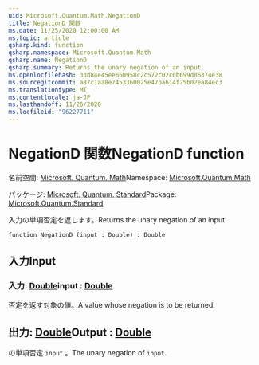 ```yaml
---
uid: Microsoft.Quantum.Math.NegationD
title: NegationD 関数
ms.date: 11/25/2020 12:00:00 AM
ms.topic: article
qsharp.kind: function
qsharp.namespace: Microsoft.Quantum.Math
qsharp.name: NegationD
qsharp.summary: Returns the unary negation of an input.
ms.openlocfilehash: 33d84e45ee660958c2c572c02c0b699d86374e38
ms.sourcegitcommit: a87c1aa8e7453360025e47ba614f25b02ea84ec3
ms.translationtype: MT
ms.contentlocale: ja-JP
ms.lasthandoff: 11/26/2020
ms.locfileid: "96227711"
---
```

# <a name="negationd-function"></a><span data-ttu-id="38397-102">NegationD 関数</span><span class="sxs-lookup"><span data-stu-id="38397-102">NegationD function</span></span>

<span data-ttu-id="38397-103">名前空間: [Microsoft. Quantum. Math](xref:Microsoft.Quantum.Math)</span><span class="sxs-lookup"><span data-stu-id="38397-103">Namespace: [Microsoft.Quantum.Math](xref:Microsoft.Quantum.Math)</span></span>

<span data-ttu-id="38397-104">パッケージ: [Microsoft. Quantum. Standard](https://nuget.org/packages/Microsoft.Quantum.Standard)</span><span class="sxs-lookup"><span data-stu-id="38397-104">Package: [Microsoft.Quantum.Standard](https://nuget.org/packages/Microsoft.Quantum.Standard)</span></span>


<span data-ttu-id="38397-105">入力の単項否定を返します。</span><span class="sxs-lookup"><span data-stu-id="38397-105">Returns the unary negation of an input.</span></span>

```qsharp
function NegationD (input : Double) : Double
```


## <a name="input"></a><span data-ttu-id="38397-106">入力</span><span class="sxs-lookup"><span data-stu-id="38397-106">Input</span></span>

### <a name="input--double"></a><span data-ttu-id="38397-107">入力: [Double](xref:microsoft.quantum.lang-ref.double)</span><span class="sxs-lookup"><span data-stu-id="38397-107">input : [Double](xref:microsoft.quantum.lang-ref.double)</span></span>

<span data-ttu-id="38397-108">否定を返す対象の値。</span><span class="sxs-lookup"><span data-stu-id="38397-108">A value whose negation is to be returned.</span></span>



## <a name="output--double"></a><span data-ttu-id="38397-109">出力: [Double](xref:microsoft.quantum.lang-ref.double)</span><span class="sxs-lookup"><span data-stu-id="38397-109">Output : [Double](xref:microsoft.quantum.lang-ref.double)</span></span>

<span data-ttu-id="38397-110">の単項否定 `input` 。</span><span class="sxs-lookup"><span data-stu-id="38397-110">The unary negation of `input`.</span></span>